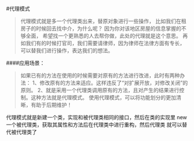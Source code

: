 #代理模式

>代理模式就是多一个代理类出来，替原对象进行一些操作，
比如我们在租房子的时候回去找中介，为什么呢？
因为你对该地区房屋的信息掌握的不够全面，
希望找一个更熟悉的人去帮你做，此处的代理就是这个意思。
再如我们有的时候打官司，我们需要请律师，因为律师在法律方面有专长，
可以替我们进行操作，表达我们的想法。

####应用场景：
>如果已有的方法在使用的时候需要对原有的方法进行改进，此时有两种办法：
>1、修改原有的方法来适应。这样违反了“对扩展开放，对修改关闭”的原则。
>2、就是采用一个代理类调用原有的方法，且对产生的结果进行控制。这种方法就是代理模式。
使用代理模式，可以将功能划分的更加清晰，有助于后期维护！

代理模式就是新建一个类，实现和被代理类相同的接口，然后在类的实现里
new 一个被代理类，获取其属性和方法后在代理类中进行重构，然后代理类
就可以替代被代理类了
